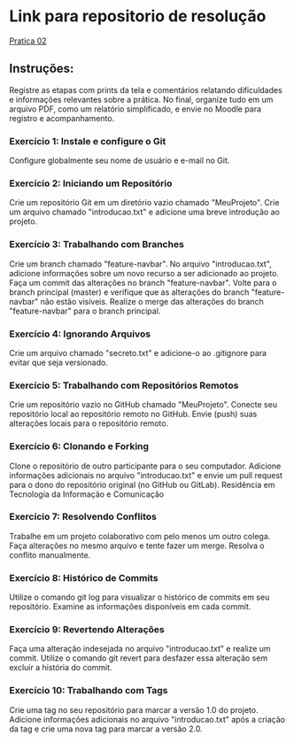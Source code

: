 # Link para repositorio de resolução
[Pratica 02](https://github.com/everaldina/MeuProjeto)

## Instruções:
Registre as etapas com prints da tela e comentários relatando dificuldades e 
informações relevantes sobre a prática. No final, organize tudo em um arquivo PDF, 
como um relatório simplificado, e envie no Moodle para registro e acompanhamento.

### Exercício 1: Instale e configure o Git

Configure globalmente seu nome de usuário e e-mail no Git.

### Exercício 2: Iniciando um Repositório

Crie um repositório Git em um diretório vazio chamado "MeuProjeto".
Crie um arquivo chamado "introducao.txt" e adicione uma breve introdução ao 
projeto.

### Exercício 3: Trabalhando com Branches

Crie um branch chamado "feature-navbar".
No arquivo "introducao.txt", adicione informações sobre um novo recurso a ser adicionado ao projeto.
Faça um commit das alterações no branch "feature-navbar".
Volte para o branch principal (master) e verifique que as alterações do branch "feature-navbar" não estão visíveis.
Realize o merge das alterações do branch "feature-navbar" para o branch principal.

### Exercício 4: Ignorando Arquivos

Crie um arquivo chamado "secreto.txt" e adicione-o ao .gitignore para evitar que seja versionado.

### Exercício 5: Trabalhando com Repositórios Remotos

Crie um repositório vazio no GitHub chamado "MeuProjeto".
Conecte seu repositório local ao repositório remoto no GitHub.
Envie (push) suas alterações locais para o repositório remoto.

### Exercício 6: Clonando e Forking

Clone o repositório de outro participante para o seu computador.
Adicione informações adicionais no arquivo "introducao.txt" e envie um pull request para o dono do repositório original (no GitHub ou GitLab).
Residência em Tecnologia da Informação e Comunicação

### Exercício 7: Resolvendo Conflitos

Trabalhe em um projeto colaborativo com pelo menos um outro colega. Faça alterações no mesmo arquivo e tente fazer um merge. Resolva o conflito manualmente.

### Exercício 8: Histórico de Commits

Utilize o comando git log para visualizar o histórico de commits em seu repositório. 
Examine as informações disponíveis em cada commit.

### Exercício 9: Revertendo Alterações

Faça uma alteração indesejada no arquivo "introducao.txt" e realize um commit. 
Utilize o comando git revert para desfazer essa alteração sem excluir a história do commit.

### Exercício 10: Trabalhando com Tags

Crie uma tag no seu repositório para marcar a versão 1.0 do projeto.
Adicione informações adicionais no arquivo "introducao.txt" após a criação da tag e crie uma nova tag para marcar a versão 2.0.